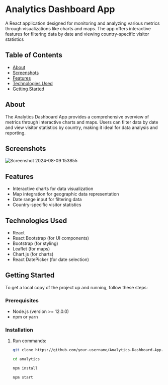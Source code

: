 # Analytics Dashboard App

A React application designed for monitoring and analyzing various metrics through visualizations like charts and maps. The app offers interactive features for filtering data by date and viewing country-specific visitor statistics

## Table of Contents

- [About](#about)
- [Screenshots](#screenshots)
- [Features](#features)
- [Technologies Used](#technologies-used)
- [Getting Started](#getting-started)

## About

The Analytics Dashboard App provides a comprehensive overview of metrics through interactive charts and maps. Users can filter data by date and view visitor statistics by country, making it ideal for data analysis and reporting.

## Screenshots
![Screenshot 2024-08-09 153855](https://github.com/user-attachments/assets/b70621d3-b853-444b-88ac-2f64fb1a5368)


## Features

- Interactive charts for data visualization
- Map integration for geographic data representation
- Date range input for filtering data
- Country-specific visitor statistics

## Technologies Used

- React
- React Bootstrap (for UI components)
- Bootstrap (for styling)
- Leaflet (for maps)
- Chart.js (for charts)
- React DatePicker (for date selection)

## Getting Started

To get a local copy of the project up and running, follow these steps:

### Prerequisites

- Node.js (version >= 12.0.0)
- npm or yarn

### Installation
1. Run commands:

   ```bash
   git clone https://github.com/your-username/Analytics-Dashboard-App.git

   cd analytics

   npm install

   npm start
   

